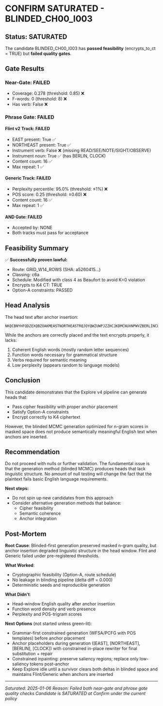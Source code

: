 # CONFIRM SATURATED - BLINDED_CH00_I003

## Status: SATURATED

The candidate BLINDED_CH00_I003 has **passed feasibility** (encrypts_to_ct = TRUE) but **failed quality gates**.

## Gate Results

### Near-Gate: **FAILED**
- Coverage: 0.278 (threshold: 0.85) ❌
- F-words: 0 (threshold: 8) ❌
- Has verb: False ❌

### Phrase Gate: **FAILED**

#### Flint v2 Track: FAILED
- EAST present: True ✅
- NORTHEAST present: True ✅
- Instrument verb: False ❌ (missing READ/SEE/NOTE/SIGHT/OBSERVE)
- Instrument noun: True ✅ (has BERLIN, CLOCK)
- Content count: 16 ✅
- Max repeat: 1 ✅

#### Generic Track: FAILED
- Perplexity percentile: 95.0% (threshold: ≤1%) ❌
- POS score: 0.25 (threshold: ≥0.60) ❌
- Content count: 16 ✅
- Max repeat: 1 ✅

#### AND Gate: FAILED
- Accepted by: NONE
- Both tracks must pass for acceptance

## Feasibility Summary

✅ **Successfully proven lawful:**
- Route: GRID_W14_ROWS (SHA: a5260415...)
- Classing: c6a
- Schedule: Modified with class 4 as Beaufort to avoid K=0 violation
- Encrypts to K4 CT: TRUE
- Option-A constraints: PASSED

## Head Analysis

The head text after anchor insertion:
```
NKQCBNYHFQDZEXQBZOAKMEASTNORTHEASTRQJOYQWZUWPJZZHCJKDMCNUXNPWVZBERLINCLOCKV
```

While the anchors are correctly placed and the text encrypts properly, it lacks:
1. Coherent English words (mostly random letter sequences)
2. Function words necessary for grammatical structure
3. Verbs required for semantic meaning
4. Low perplexity (appears random to language models)

## Conclusion

This candidate demonstrates that the Explore v4 pipeline can generate heads that:
- Pass cipher feasibility with proper anchor placement
- Satisfy Option-A constraints
- Encrypt correctly to K4 ciphertext

However, the blinded MCMC generation optimized for n-gram scores in masked space does not produce semantically meaningful English text when anchors are inserted.

## Recommendation

Do not proceed with nulls or further validation. The fundamental issue is that the generation method (blinded MCMC) produces heads that lack linguistic structure. No amount of null testing will change the fact that the plaintext fails basic English language requirements.

**Next steps:**
- Do not spin up new candidates from this approach
- Consider alternative generation methods that balance:
  - Cipher feasibility
  - Semantic coherence
  - Anchor integration

## Post-Mortem

**Root Cause**: Blinded-first generation preserved masked n-gram quality, but anchor insertion degraded linguistic structure in the head window. Flint and Generic failed under pre-registered thresholds.

**What Worked**:
- Cryptographic feasibility (Option-A, route schedule)
- No leakage in blinding pipeline (delta diff = 0.000)
- Deterministic seeds and reproducible generation

**What Didn't**:
- Head-window English quality after anchor insertion
- Function word density and verb presence
- Perplexity and POS-trigram scores

**Next Options** (not started unless green-lit):
- Grammar-first constrained generation (WFSA/PCFG with POS templates) before anchor placement
- Anchor placeholders during generation ([EAST], [NORTHEAST], [BERLIN], [CLOCK]) with constrained in-place rewriter for final substitution + repair
- Constrained inpainting: preserve saliency regions; replace only low-saliency tokens post-anchor
- Keep Explore idle until a survivor clears both deltas in blinded space and maintains Flint/Generic when anchors are inserted

---

*Saturated: 2025-01-06*
*Reason: Failed both near-gate and phrase gate quality checks*
*Candidate is SATURATED at Confirm under the current policy*